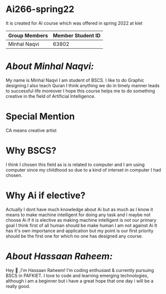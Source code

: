 # Ai266-spring22
It is created for AI course which was offered in spring 2022 at kiet

| Group Members | Member Student ID |
| ------------- | ----------------- |
| Minhal Naqvi  | 63802             |


# ***About Minhal Naqvi:***

My name is Minhal Naqvi I am student of BSCS. I like to do Graphic designing.I also teach Quran I think anything we do in timely manner leads to successful life moreover I hope this course helps me to do something creative in the field of Artificial Intelligence.

# Special Mention

CA means creative artist

# Why BSCS?

I think I chosen this field as is is related to computer and I am using computer since my childhood so due to a kind of interset in computer I had chosen.

# Why Ai if elective?

Actually I dont have much knowledge about Ai but as much as I know it means to make machine intelligent for doing any task and I maybe not choose Ai if it is elective as making machine intelligent is not our primary goal I think first of all human should be make human I am not against Ai It has it's own importance and application but my point is our first priority should be the first one for which no one has designed any course.


# ***About Hassaan Raheem:***

Hey :wave: ,I'm Hassaan Raheem! I’m coding enthusiast & currently pursuing BSCS in PAFKIET. I love to code and learning emerging technologies, although i am a beginner but i have a great hope that one day i will be a really good.

